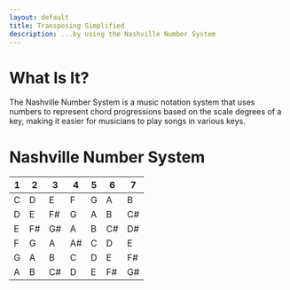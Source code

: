 ```yaml
---
layout: default
title: Transposing Simplified
description: ...by using the Nashville Number System
---
```


# What Is It?
The Nashville Number System is a music notation system that uses numbers to represent chord progressions based on the scale degrees of a key, making it easier for musicians to play songs in various keys.

# Nashville Number System

| 1 | 2 | 3 | 4 | 5 | 6 | 7 |
|---|---|---|---|---|---|---
| C | D | E | F | G | A | B |
| D | E | F# | G | A | B | C# | 
| E | F# | G# | A | B | C# | D# |
| F | G | A | A# | C | D | E | 
| G | A | B | C | D | E | F# |
| A | B | C# | D | E | F# | G# | 
